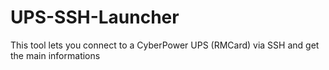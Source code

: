 # UPS-SSH-Launcher
This tool lets you connect to a CyberPower UPS (RMCard) via SSH and get the main informations
